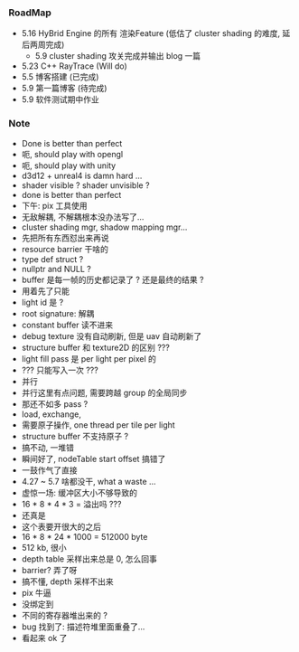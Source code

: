 ### RoadMap

* 5.16 HyBrid Engine 的所有 渲染Feature (低估了 cluster shading 的难度, 延后两周完成)
  * 5.9 cluster shading 攻关完成并输出 blog 一篇
* 5.23 C++ RayTrace (Will do)
* 5.5 博客搭建 (已完成)
* 5.9 第一篇博客 (待完成)
* 5.9 软件测试期中作业

### Note

* Done is better than perfect
* 呃, should play with opengl
* 呃, should play with unity
* d3d12 + unreal4 is damn hard ... 
* shader visible ? shader unvisible ?
* done is better than perfect
* 下午: pix 工具使用
* 无敌解耦, 不解耦根本没办法写了...
* cluster shading mgr, shadow mapping mgr...
* 先把所有东西怼出来再说
* resource barrier 干啥的
* type def struct ?
* nullptr and NULL ?
* buffer 是每一帧的历史都记录了 ? 还是最终的结果 ?
* 用着先了只能
* light id 是 ?
* root signature: 解耦
* constant buffer 读不进来
* debug texture 没有自动刷新, 但是 uav 自动刷新了
* structure buffer 和 texture2D 的区别 ???
* light fill pass 是 per light per pixel 的
* ??? 只能写入一次 ???
* 并行
* 并行这里有点问题, 需要跨越 group 的全局同步
* 那还不如多 pass ?
* load, exchange, 
* 需要原子操作, one thread per tile per light
* structure buffer 不支持原子 ?
* 搞不动, 一堆错
* 瞬间好了, nodeTable start offset 搞错了
* 一鼓作气了直接
* 4.27 ~ 5.7 啥都没干, what a waste ...
* 虚惊一场: 缓冲区大小不够导致的
* 16 * 8 * 4 * 3 = 溢出吗 ???
* 还真是
* 这个表要开很大的之后
* 16 * 8 * 24 * 1000 = 512000 byte
* 512 kb, 很小
* depth table 采样出来总是 0, 怎么回事
* barrier? 弄了呀
* 搞不懂, depth 采样不出来
* pix 牛逼
* 没绑定到
* 不同的寄存器堆出来的 ?
* bug 找到了: 描述符堆里面重叠了...
* 看起来 ok 了